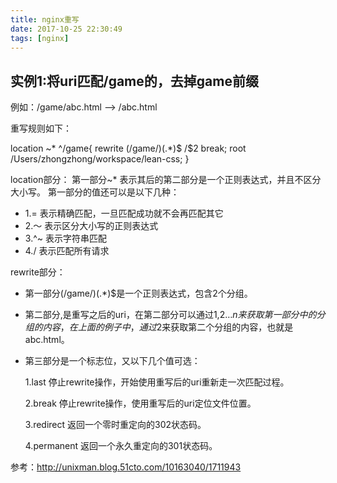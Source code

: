 ```yaml
---
title: nginx重写
date: 2017-10-25 22:30:49
tags: [nginx]
---
```

## 实例1:将uri匹配/game的，去掉game前缀

例如：/game/abc.html ——>  /abc.html

重写规则如下：
<!-- more -->
location ~* ^/game{
    rewrite (/game/)(.*)$ /$2 break;
    root /Users/zhongzhong/workspace/lean-css;
}

location部分：
第一部分~* 表示其后的第二部分是一个正则表达式，并且不区分大小写。
第一部分的值还可以是以下几种：

* 1.= 表示精确匹配，一旦匹配成功就不会再匹配其它
* 2.～ 表示区分大小写的正则表达式
* 3.^~ 表示字符串匹配
* 4./ 表示匹配所有请求

rewrite部分：

* 第一部分(/game/)(.*)$是一个正则表达式，包含2个分组。

* 第二部分,是重写之后的uri，在第二部分可以通过$1,$2…$n来获取第一部分中的分组的内容，在上面的例子中，通过$2来获取第二个分组的内容，也就是abc.html。

* 第三部分是一个标志位，又以下几个值可选：

    1.last 停止rewrite操作，开始使用重写后的uri重新走一次匹配过程。

    2.break  停止rewrite操作，使用重写后的uri定位文件位置。

    3.redirect 返回一个零时重定向的302状态码。

    4.permanent 返回一个永久重定向的301状态码。



参考：http://unixman.blog.51cto.com/10163040/1711943




